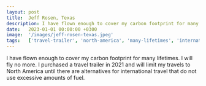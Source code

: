 ```yaml
---
layout: post
title:  Jeff Rosen, Texas
description: I have flown enough to cover my carbon footprint for many lifetimes. I will fly no more. I purchased a travel trailer in 2021 and will limit my travel...
date:   2023-01-01 00:00:00 +0300
image:  '/images/jeff-rosen-texas.jpeg'
tags:   ['travel-trailer', 'north-america', 'many-lifetimes', 'international-travel', 'flown-enough', 'carbon-footprint', 'travels', 'purchased']
---
```

I have flown enough to cover my carbon footprint for many lifetimes. I will fly no more. I purchased a travel trailer in 2021 and will limit my travels to North America until there are alternatives for international travel that do not use excessive amounts of fuel.


